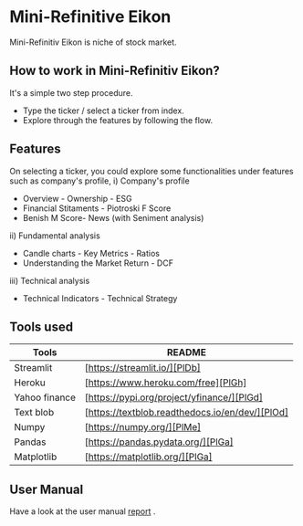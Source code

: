 # Mini-Refinitive Eikon
Mini-Refinitiv Eikon is niche of stock market.

## How to work in Mini-Refinitiv Eikon?
It's a simple two step procedure.
- Type the ticker /  select a ticker from index.
- Explore through the features by following the flow. 


## Features

On selecting a ticker, you could explore some functionalities under features such as company's profile, 
i) Company's profile
- Overview - Ownership - ESG
- Financial Stitaments - Piotroski F Score
- Benish M Score- News (with Seniment analysis)

ii) Fundamental analysis
- Candle charts - Key Metrics - Ratios 
- Understanding the Market Return - DCF

iii) Technical analysis
- Technical Indicators - Technical Strategy

## Tools used

| Tools | README |
| ------ | ------ |
| Streamlit | [https://streamlit.io/][PlDb] |
| Heroku | [https://www.heroku.com/free][PlGh] |
| Yahoo finance | [https://pypi.org/project/yfinance/][PlGd] |
| Text blob | [https://textblob.readthedocs.io/en/dev/][PlOd] |
| Numpy | [https://numpy.org/][PlMe] |
| Pandas | [https://pandas.pydata.org/][PlGa] |
| Matplotlib | [https://matplotlib.org/][PlGa] |

## User Manual
Have a look at the user manual [report](https://github.com/PJCIP/-PJCIP-Air-quality-detecting-IOT-device-analysis/blob/master/Reports/Analysis%20on%20Air%20Quality%20Detecting%20IOT%20product.pdf) .